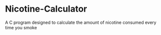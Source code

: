 # Nicotine-Calculator
A C program designed to calculate the amount of nicotine consumed every time you smoke
